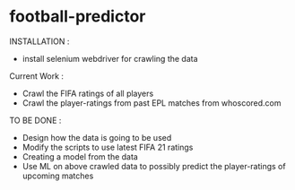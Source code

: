 # football-predictor
INSTALLATION :
- install selenium webdriver for crawling the data


Current Work :
- Crawl the FIFA ratings of all players
- Crawl the player-ratings from past EPL matches from whoscored.com


TO BE DONE :
- Design how the data is going to be used
- Modify the scripts to use latest FIFA 21 ratings
- Creating a model from the data
- Use ML on above crawled data to possibly predict the player-ratings of upcoming matches
